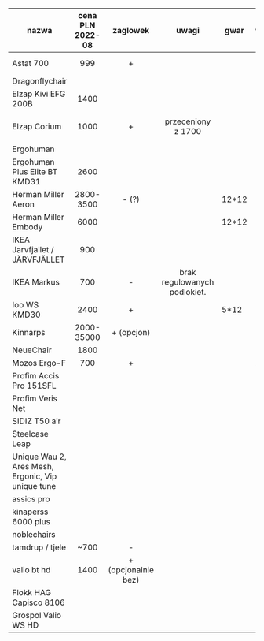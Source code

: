 | nazwa                                                | cena PLN 2022-08   | zaglowek            | uwagi                        | gwar  | waga  | link                                                                  |
| ---------------------------------------------------- | :----------------: | :-----------------: | :-------------------------:  | ----- | ----- | ----                                                                  |
| Astat 700                                            | 999                | +                   |                              |       |       | https://pl.genesis-zone.com/produkt/astat-700-black                   |
| Dragonflychair                                       |                    |                     |                              |       |       | https://www.dragonflychair.com/                                       |
| Elzap Kivi EFG 200B                                  | 1400               |                     |                              |       |       |                                                                       |
| Elzap Corium                                         | 1000               | +                   | przeceniony z 1700           |       |       | https://umstahl.pl/fotel-gabinetowy-elzap-corium-efg-300b,id1143.html |
| Ergohuman                                            |                    |                     |                              |       |       |                                                                       |
| Ergohuman Plus Elite BT KMD31                        | 2600               |                     |                              |       |       |                                                                       |
| Herman Miller Aeron                                  | 2800-3500          | - (?)               |                              | 12*12 |       |                                                                       |
| Herman Miller Embody                                 | 6000               |                     |                              | 12*12 |       |                                                                       |
| IKEA Jarvfjallet / JÄRVFJÄLLET                       | 900                |                     |                              |       |       |                                                                       |
| IKEA Markus                                          | 700                | -                   | brak regulowanych podlokiet. |       |       |                                                                       |
| Ioo WS KMD30                                         | 2400               | +                   |                              | 5*12  |       | https://www.centrumkrzesel.pl/fotel-ioo-ws-kmd30-24h/3343/p           |
| Kinnarps                                             | 2000-35000         | + (opcjon)          |                              |       |       |                                                                       |
| NeueChair                                            | 1800               |                     |                              |       |       |                                                                       |
| Mozos Ergo-F                                         | 700                | +                   |                              |       | 20kg  |                                                                       |
| Profim Accis Pro 151SFL                              |                    |                     |                              |       |       |                                                                       |
| Profim Veris Net                                     |                    |                     |                              |       |       |                                                                       |
| SIDIZ T50 air                                        |                    |                     |                              |       |       |                                                                       |
| Steelcase Leap                                       |                    |                     |                              |       |       |                                                                       |
| Unique Wau 2, Ares Mesh, Ergonic, Vip   unique tune  |                    |                     |                              |       |       |                                                                       |
| assics pro                                           |                    |                     |                              |       |       |                                                                       |
| kinaperss 6000 plus                                  |                    |                     |                              |       |       |                                                                       |
| noblechairs                                          |                    |                     |                              |       |       |                                                                       |
| tamdrup / tjele                                      | ~700               | -                   |                              |       |       |                                                                       |
| valio bt hd                                          | 1400               | + (opcjonalnie bez) |                              |       |       |                                                                       |
| Flokk HAG Capisco 8106                               |                    |                     |                              |       |       |                                                                       |
| Grospol Valio WS HD                                  |                    |                     |                              |       |       |                                                                       |


